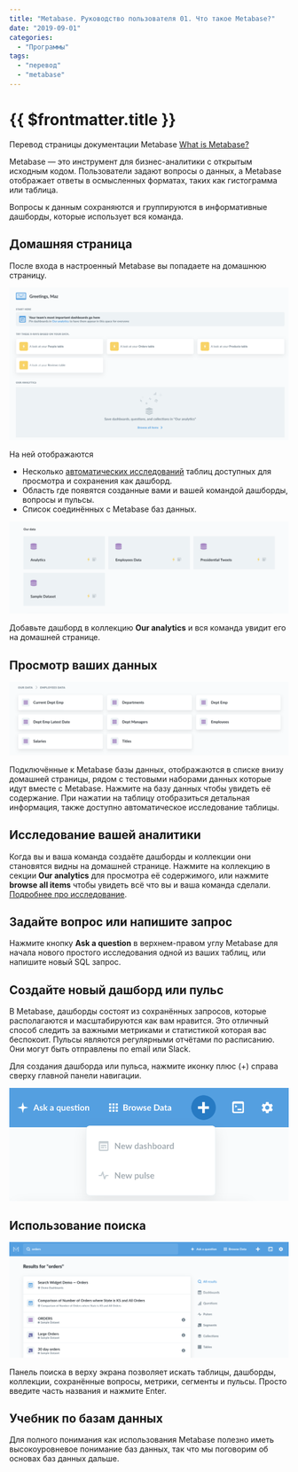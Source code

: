 ```yaml
---
title: "Metabase. Руководство пользователя 01. Что такое Metabase?"
date: "2019-09-01"
categories: 
  - "Программы"
tags: 
  - "перевод"
  - "metabase"
---
```


# {{ $frontmatter.title }}

Перевод страницы документации Metabase [What is Metabase?](https://metabase.com/docs/v0.33.0/users-guide/01-what-is-metabase.html)

Metabase — это инструмент для бизнес-аналитики с открытым исходным кодом. Пользователи задают вопросы о данных, а Metabase отображает ответы в осмысленных форматах, таких как гистограмма или таблица.

Вопросы к данным сохраняются и группируются в информативные дашборды, которые использует вся команда.

## Домашняя страница

После входа в настроенный Metabase вы попадаете на домашнюю страницу.

![Домашняя страница Metabase](images/metabase_ug_01_01_EmptyHomepage.png)

На ней отображаются

- Несколько [автоматических исследований](https://metabase.com/docs/v0.33.0/users-guide/14-x-rays.html) таблиц доступных для просмотра и сохранения как дашборд.
- Область где появятся созданные вами и вашей командой дашборды, вопросы и пульсы.
- Список соединённых c Metabase баз данных.

![Список баз данных Metabase](images/metabase_ug_01_02_our-data.png)

Добавьте дашборд в коллекцию **Our analytics** и вся команда увидит его на домашней странице.

## Просмотр ваших данных

![Список баз данных Metabase](images/metabase_ug_01_03_browse-data.png)

Подключённые к Metabase базы данных, отображаются в списке внизу домашней страницы, рядом с тестовыми наборами данных которые идут вместе с Metabase. Нажмите на базу данных чтобы увидеть её содержание. При нажатии на таблицу отобразиться детальная информация, также доступно автоматическое исследование таблицы.

## Исследование вашей аналитики

Когда вы и ваша команда создаёте дашборды и коллекции они становятся видны на домашней странице. Нажмите на коллекцию в секции **Our analytics** для просмотра её содержимого, или нажмите **browse all items** чтобы увидеть всё что вы и ваша команда сделали. [Подробнее про исследование](https://metabase.com/docs/v0.33.0/users-guide/03-basic-exploration.html).

## Задайте вопрос или напишите запрос

Нажмите кнопку **Ask a question** в верхнем-правом углу Metabase для начала нового простого исследования одной из ваших таблиц, или напишите новый SQL запрос.

## Создайте новый дашборд или пульс

В Metabase, дашборды состоят из сохранённых запросов, которые располагаются и масштабируются как вам нравится. Это отличный способ следить за важными метриками и статистикой которая вас беспокоит. Пульсы являются регулярными отчётами по расписанию. Они могут быть отправлены по email или Slack.

Для создания дашборда или пульса, нажмите иконку плюс (+) справа сверху главной панели навигации.

![Добавление дашборда в Metabase](images/metabase_ug_01_04_create-menu.png)

## Использование поиска

![Результаты поиска в Metabase](images/metabase_ug_01_05_search-results.png)

Панель поиска в верху экрана позволяет искать таблицы, дашборды, коллекции, сохранённые вопросы, метрики, сегменты и пульсы. Просто введите часть названия и нажмите Enter.

## Учебник по базам данных

Для полного понимания как использования Metabase полезно иметь высокоуровневое понимание баз данных, так что мы поговорим об основах баз данных дальше.
